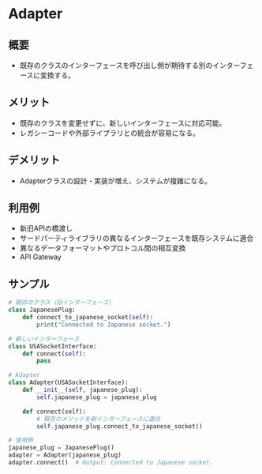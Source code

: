 # Adapter

## 概要
* 既存のクラスのインターフェースを呼び出し側が期待する別のインターフェースに変換する。

## メリット
- 既存のクラスを変更せずに、新しいインターフェースに対応可能。
- レガシーコードや外部ライブラリとの統合が容易になる。

## デメリット
- Adapterクラスの設計・実装が増え、システムが複雑になる。

## 利用例
- 新旧APIの橋渡し
- サードパーティライブラリの異なるインターフェースを既存システムに適合
- 異なるデータフォーマットやプロトコル間の相互変換
- API Gateway

## サンプル
```python
# 既存のクラス（旧インターフェース）
class JapanesePlug:
    def connect_to_japanese_socket(self):
        print("Connected to Japanese socket.")

# 新しいインターフェース
class USASocketInterface:
    def connect(self):
        pass

# Adapter
class Adapter(USASocketInterface):
    def __init__(self, japanese_plug):
        self.japanese_plug = japanese_plug

    def connect(self):
        # 既存のメソッドを新インターフェースに適合
        self.japanese_plug.connect_to_japanese_socket()

# 使用例
japanese_plug = JapanesePlug()
adapter = Adapter(japanese_plug)
adapter.connect()  # Output: Connected to Japanese socket.
```
